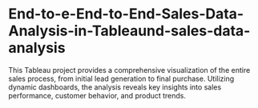 # End-to-e-End-to-End-Sales-Data-Analysis-in-Tableaund-sales-data-analysis
This Tableau project provides a comprehensive visualization of the entire sales process, from initial lead generation to final purchase. Utilizing dynamic dashboards, the analysis reveals key insights into sales performance, customer behavior, and product trends. 
